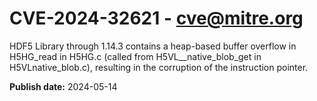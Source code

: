 # CVE-2024-32621 - cve@mitre.org

HDF5 Library through 1.14.3 contains a heap-based buffer overflow in H5HG_read in H5HG.c (called from H5VL__native_blob_get in H5VLnative_blob.c), resulting in the corruption of the instruction pointer.

**Publish date:** 2024-05-14
